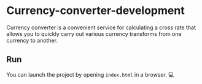 # Currency-converter-development
Currency converter is a convenient service for calculating a cross rate that allows you to quickly carry out various currency transforms from one currency to another.

## Run 
You can launch the project by opening `index.html` in a browser. :computer:
